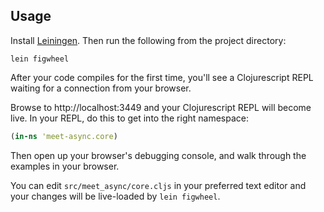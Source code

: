 ## Usage

Install [Leiningen](http://leiningen.org). Then run the following from the 
project directory:

```shell
lein figwheel
```

After your code compiles for the first time, you'll see a Clojurescript REPL
waiting for a connection from your browser.

Browse to http://localhost:3449 and your Clojurescript REPL will become live. In
your REPL, do this to get into the right namespace:

```clojure
(in-ns 'meet-async.core)
```

Then open up your browser's debugging console, and walk through the examples in
your browser.

You can edit ```src/meet_async/core.cljs``` in your preferred text
editor and your changes will be live-loaded by ```lein figwheel```.
